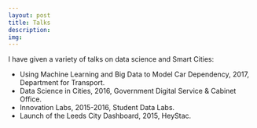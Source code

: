 ```yaml
---
layout: post
title: Talks
description: 
img:
---
```


I have given a variety of talks on data science and Smart Cities:

- Using Machine Learning and Big Data to Model Car Dependency, 2017, Department for Transport.
- Data Science in Cities, 2016, Government Digital Service & Cabinet Office.
- Innovation Labs, 2015-2016, Student Data Labs.
- Launch of the Leeds City Dashboard, 2015, HeyStac.
